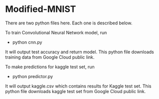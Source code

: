 # Modified-MNIST
There are two python files here. Each one is described below.

To train Convolutional Neural Network model, run
- python cnn.py

It will output test accuracy and return model. This python file downloads training data from Google Cloud public link.

To make predictions for kaggle test set, run
- python predictor.py

It will output kaggle.csv which contains results for Kaggle test set. This python file downloads kaggle test set from Google Cloud public link.
